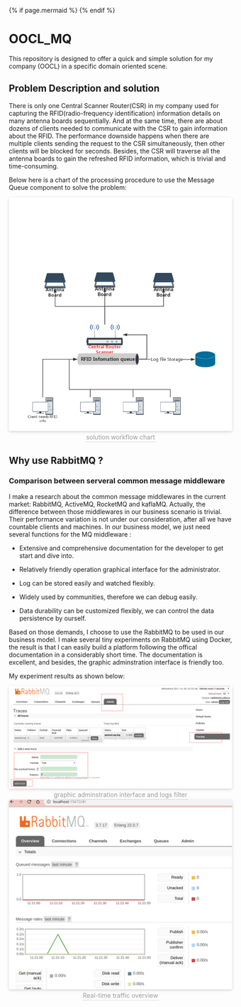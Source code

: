 {% if page.mermaid %}
        <script type="text/javascript" src="https://cdnjs.cloudflare.com/ajax/libs/mermaid/7.1.0/mermaid.min.js"></script>
        <script>
            var config = {
                startOnLoad:true,
                flowchart:{
                    useMaxWidth:false,
                    htmlLabels:true
                }
            };
            mermaid.initialize(config);
            $(function(){
                var elements = document.getElementsByClassName("language-mermaid");
                for (var i = elements.length; i--;) {
                    element = elements[i];
                    var graphDefinition = element.innerText;
                    if (graphDefinition) {
                        var svg = mermaid.render('ha_mermaid_' + i, graphDefinition, function(svg){});
                        if (svg) {
                            var svgElement = document.createElement('div');
                            preNode = element.parentNode;
                            svgElement.innerHTML = svg;
                            svgElement.setAttribute('class', 'mermaid');
                            svgElement.setAttribute('data-processed', 'true');
                            preNode.parentNode.replaceChild(svgElement, preNode);
                        }
                    }
                }
            });
        </script>
{% endif %}
# OOCL_MQ

This repository is designed to offer a quick and simple solution for my company (OOCL) in a specific domain oriented scene.  

## Problem Description and solution

There is only one Central Scanner Router(CSR) in my company used for capturing the RFID(radio-frequency identification) information details on many antenna boards sequentially. And at the same time, there are about dozens of clients needed to communicate with the CSR to gain information about the RFID. The performance downside happens when there are multiple clients sending the request to the CSR simultaneously, then other clients will be blocked for seconds. Besides, the CSR will traverse all the antenna boards to gain the refreshed RFID information, which is trivial and time-consuming.
 
Below here is a chart of the processing procedure to use the Message Queue component to solve the problem:
<center>
    <img style="border-radius: 0.3125em;
    box-shadow: 0 2px 4px 0 rgba(34,36,38,.12),0 2px 10px 0 rgba(34,36,38,.08);" 
    src="p2.jpg">
    <br>
    <div style="color:orange; border-bottom: 1px solid #d9d9d9;
    display: inline-block;
    color: #999;
    padding: 2px;">solution workflow chart</div>
</center>



## Why use RabbitMQ ?

### Comparison between serveral common message middleware

I make a research about the common message middlewares in the current market: RabbitMQ, ActiveMQ, RocketMQ and kaflaMQ. Actually, the difference between those middlewares in our business scenario is trivial. Their performance variation is not under our consideration, after all we have countable clients and machines. In our business model, we just need several functions for the MQ middleware :

* Extensive and comprehensive documentation for the developer to get start and dive into.
  
* Relatively friendly operation graphical interface for the administrator.
  
* Log can be stored easily and watched flexibly.

* Widely used by communities, therefore we can debug easily.

* Data durability can be customized flexibly, we can control the data persistence by ourself.

Based on those demands, I choose to use the RabbitMQ to be used in our business model. I make several tiny experiments on RabbitMQ using Docker, the result is that I can easily build a platform following the offical documentation in a considerably short time. The documentation is excellent, and besides, the graphic adminstration interface is friendly too.

My experiment results as shown below:

<center>
    <img style="border-radius: 0.3125em;
    box-shadow: 0 2px 4px 0 rgba(34,36,38,.12),0 2px 10px 0 rgba(34,36,38,.08);" 
    src="p3.png">
    <br>
    <div style="color:orange; border-bottom: 1px solid #d9d9d9;
    display: inline-block;
    color: #999;
    padding: 2px;">graphic adminstration interface and logs filter</div>
</center>

<center>
    <img style="border-radius: 0.3125em;
    box-shadow: 0 2px 4px 0 rgba(34,36,38,.12),0 2px 10px 0 rgba(34,36,38,.08);" 
    src="p4png.png">
    <br>
    <div style="color:orange; border-bottom: 1px solid #d9d9d9;
    display: inline-block;
    color: #999;
    padding: 2px;">Real-time traffic overview</div>
</center>

